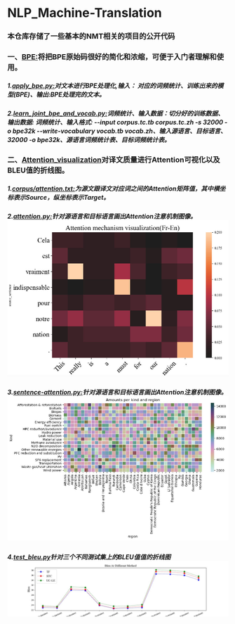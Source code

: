 # NLP_Machine-Translation
### 本仓库存储了一些基本的NMT相关的项目的公开代码
### 一、[BPE:](https://github.com/Shajiu/NLP_Machine-Translation/tree/master/BPE)将把BPE原始码很好的简化和浓缩，可便于入门者理解和使用。
##### 1.[apply_bpe.py:](https://github.com/Shajiu/NLP_Machine-Translation/blob/master/BPE/apply_bpe.py)对文本进行BPE处理化,输入： 对应的词频统计、训练出来的模型(BPE)、输出:BPE处理完的文本。
##### 2.[learn_joint_bpe_and_vocab.py:](https://github.com/Shajiu/NLP_Machine-Translation/blob/master/BPE/learn_joint_bpe_and_vocab.py)词频统计、输入数据：切分好的训练数据、输出数据: 词频统计、输入格式: --input corpus.tc.tb corpus.tc.zh -s 32000 -o bpe32k --write-vocabulary vocab.tb vocab.zh、输入源语言、目标语言、32000 -o bpe32k、源语言词频统计表、目标词频统计表。
### 二、[Attention_visualization](https://github.com/Shajiu/NLP_Machine-Translation/tree/master/Attention_visualization)对译文质量进行Attention可视化以及BLEU值的折线图。
##### 1.[corpus/attention.txt:](https://github.com/Shajiu/NLP_Machine-Translation/blob/master/Attention_visualization/corpus/attention.txt)为源文跟译文对应词之间的Attention矩阵值，其中横坐标表示Source，纵坐标表示Target。
##### 2.[attention.py:](https://github.com/Shajiu/NLP_Machine-Translation/blob/master/Attention_visualization/attention.py)针对源语言和目标语言画出Attention注意机制图像。![](https://github.com/Shajiu/NLP_Machine-Translation/blob/master/Attention_visualization/Fr-En.jpg)
##### 3.[sentence-attention.py:](https://github.com/Shajiu/NLP_Machine-Translation/blob/master/Attention_visualization/sentence-attention.py)针对源语言和目标语言画出Attention注意机制图像。![Attention](https://github.com/Shajiu/NLP_Machine-Translation/blob/master/Attention_visualization/sns_heatmap_normal.jpg)
##### 4.[test_bleu.py](https://github.com/Shajiu/NLP_Machine-Translation/blob/master/Attention_visualization/test_bleu.py)针对三个不同测试集上的BLEU值值的折线图![](https://github.com/Shajiu/NLP_Machine-Translation/blob/master/Attention_visualization/easyplot.jpg)
